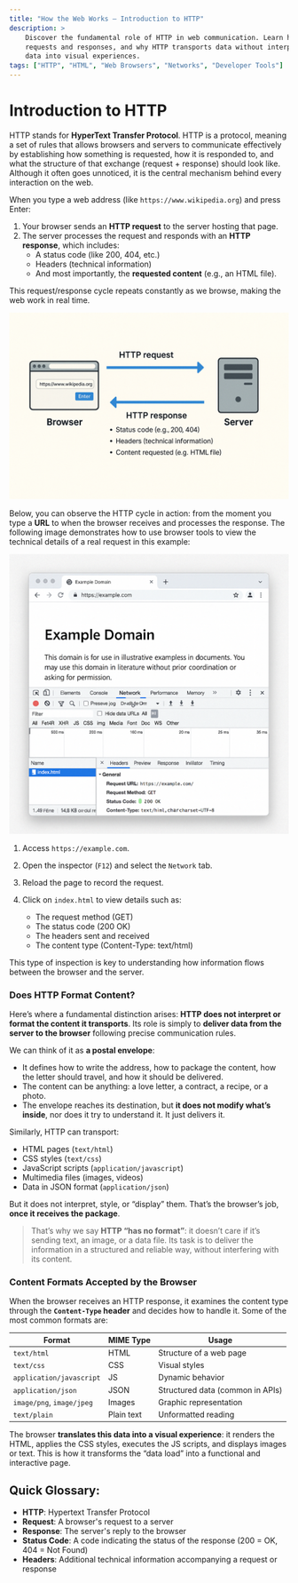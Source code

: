 ```yaml
---
title: "How the Web Works – Introduction to HTTP"
description: > 
    Discover the fundamental role of HTTP in web communication. Learn how browsers and servers exchange information through 
    requests and responses, and why HTTP transports data without interpreting it. Understand how the browser transforms that 
    data into visual experiences.
tags: ["HTTP", "HTML", "Web Browsers", "Networks", "Developer Tools"]
---
```



# Introduction to HTTP

HTTP stands for **HyperText Transfer Protocol**. HTTP is a protocol, meaning a set of rules that allows browsers and servers to communicate effectively by establishing how something is requested, how it is responded to, and what the structure of that exchange (request + response) should look like. Although it often goes unnoticed, it is the central mechanism behind every interaction on the web.

When you type a web address (like `https://www.wikipedia.org`) and press Enter:

1. Your browser sends an **HTTP request** to the server hosting that page.
2. The server processes the request and responds with an **HTTP response**, which includes:
    - A status code (like 200, 404, etc.)
    - Headers (technical information)
    - And most importantly, the **requested content** (e.g., an HTML file).

This request/response cycle repeats constantly as we browse, making the web work in real time.

![http-img](../assets/http-img.png)

Below, you can observe the HTTP cycle in action: from the moment you type a **URL** to when the browser receives and processes the response. The following image demonstrates how to use browser tools to view the technical details of a real request in this example:

![browser-inspect](../assets/browser-inspect.png)

1. Access `https://example.com`.
2. Open the inspector (`F12`) and select the `Network` tab.
3. Reload the page to record the request.
4. Click on `index.html` to view details such as:

    - The request method (GET)
    - The status code (200 OK)
    - The headers sent and received
    - The content type (Content-Type: text/html)

This type of inspection is key to understanding how information flows between the browser and the server.

### Does HTTP Format Content?

Here’s where a fundamental distinction arises: **HTTP does not interpret or format the content it transports**. Its role is simply to **deliver data from the server to the browser** following precise communication rules.

We can think of it as **a postal envelope**:

- It defines how to write the address, how to package the content, how the letter should travel, and how it should be delivered.
- The content can be anything: a love letter, a contract, a recipe, or a photo.
- The envelope reaches its destination, but **it does not modify what’s inside**, nor does it try to understand it. It just delivers it.

Similarly, HTTP can transport:
- HTML pages (`text/html`)
- CSS styles (`text/css`)
- JavaScript scripts (`application/javascript`)
- Multimedia files (images, videos)
- Data in JSON format (`application/json`)

But it does not interpret, style, or “display” them. That’s the browser’s job, **once it receives the package**.

> That’s why we say **HTTP “has no format”**: it doesn’t care if it’s sending text, an image, or a data file. Its task is to deliver the information in a structured and reliable way, without interfering with its content.

### Content Formats Accepted by the Browser

When the browser receives an HTTP response, it examines the content type through the **`Content-Type` header** and decides how to handle it. Some of the most common formats are:

| Format | MIME Type | Usage |
|--------|-----------|-------|
| `text/html` | HTML | Structure of a web page |
| `text/css` | CSS | Visual styles |
| `application/javascript` | JS | Dynamic behavior |
| `application/json` | JSON | Structured data (common in APIs) |
| `image/png`, `image/jpeg` | Images | Graphic representation |
| `text/plain` | Plain text | Unformatted reading |

The browser **translates this data into a visual experience**: it renders the HTML, applies the CSS styles, executes the JS scripts, and displays images or text. This is how it transforms the “data load” into a functional and interactive page.


## Quick Glossary:
- **HTTP**: Hypertext Transfer Protocol
- **Request**: A browser's request to a server
- **Response**: The server's reply to the browser
- **Status Code**: A code indicating the status of the response (200 = OK, 404 = Not Found)
- **Headers**: Additional technical information accompanying a request or response
